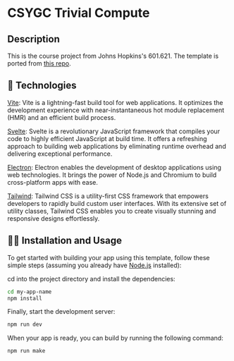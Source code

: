 # CSYGC Trivial Compute

## Description
This is the course project from Johns Hopkins's 601.621. The template is ported from [this repo](https://github.com/feernandobraga/vitesvelctron). 

## 🧋 Technologies
[Vite](https://vitejs.dev/): Vite is a lightning-fast build tool for web applications. It optimizes the development experience with near-instantaneous hot module replacement (HMR) and an efficient build process.

[Svelte](https://svelte.dev/): Svelte is a revolutionary JavaScript framework that compiles your code to highly efficient JavaScript at build time. It offers a refreshing approach to building web applications by eliminating runtime overhead and delivering exceptional performance.

[Electron](https://www.electronjs.org/): Electron enables the development of desktop applications using web technologies. It brings the power of Node.js and Chromium to build cross-platform apps with ease.

[Tailwind](https://tailwindcss.com/): Tailwind CSS is a utility-first CSS framework that empowers developers to rapidly build custom user interfaces. With its extensive set of utility classes, Tailwind CSS enables you to create visually stunning and responsive designs effortlessly.

## 👨‍💻 Installation and Usage
To get started with building your app using this template, follow these simple steps (assuming you already have [Node.js](https://nodejs.org/) installed):

cd into the project directory and install the dependencies:
```bash
cd my-app-name
npm install
```

Finally, start the development server:
```bash
npm run dev
```

When your app is ready, you can build by running the following command:
```bash
npm run make
```
